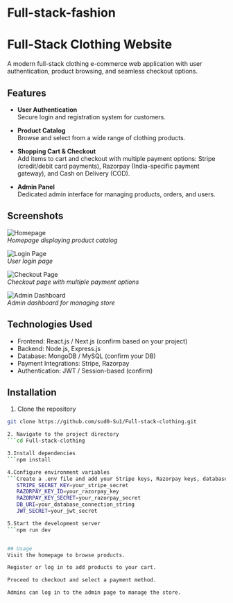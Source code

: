 # Full-stack-fashion
# Full-Stack Clothing Website

A modern full-stack clothing e-commerce web application with user authentication, product browsing, and seamless checkout options.

## Features

- **User Authentication**  
  Secure login and registration system for customers.

- **Product Catalog**  
  Browse and select from a wide range of clothing products.

- **Shopping Cart & Checkout**  
  Add items to cart and checkout with multiple payment options: Stripe (credit/debit card payments), Razorpay (India-specific payment gateway), and Cash on Delivery (COD).

- **Admin Panel**  
  Dedicated admin interface for managing products, orders, and users.

## Screenshots

![Homepage](path/to/homepage_screenshot.png)  
*Homepage displaying product catalog*

![Login Page](path/to/login_screenshot.png)  
*User login page*

![Checkout Page](path/to/checkout_screenshot.png)  
*Checkout page with multiple payment options*

![Admin Dashboard](path/to/admin_dashboard_screenshot.png)  
*Admin dashboard for managing store*

## Technologies Used

- Frontend: React.js / Next.js (confirm based on your project)  
- Backend: Node.js, Express.js  
- Database: MongoDB / MySQL (confirm your DB)  
- Payment Integrations: Stripe, Razorpay  
- Authentication: JWT / Session-based (confirm)

## Installation

1. Clone the repository  
```bash
git clone https://github.com/sud0-Su1/Full-stack-clothing.git

2. Navigate to the project directory
```cd Full-stack-clothing

3.Install dependencies
```npm install

4.Configure environment variables
```Create a .env file and add your Stripe keys, Razorpay keys, database credentials, and JWT secrets. Example:
   STRIPE_SECRET_KEY=your_stripe_secret  
   RAZORPAY_KEY_ID=your_razorpay_key  
   RAZORPAY_KEY_SECRET=your_razorpay_secret  
   DB_URI=your_database_connection_string
   JWT_SECRET=your_jwt_secret

5.Start the development server
```npm run dev


## Usage
Visit the homepage to browse products.

Register or log in to add products to your cart.

Proceed to checkout and select a payment method.

Admins can log in to the admin page to manage the store.



